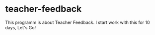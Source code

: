# teacher-feedback
This programm is about Teacher Feedback. I start work with this for 10 days, Let's Go!
